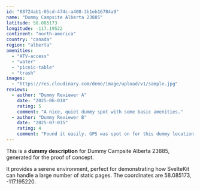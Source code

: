 ```yaml
---
id: "88724ab1-05cd-474c-a408-3b1eb16784a9"
name: "Dummy Campsite Alberta 23885"
latitude: 58.085173
longitude: -117.19522
continent: "north-america"
country: "canada"
region: "alberta"
amenities:
  - "ATV-access"
  - "water"
  - "picnic-table"
  - "trash"
images:
  - "https://res.cloudinary.com/demo/image/upload/v1/sample.jpg"
reviews:
  - author: "Dummy Reviewer A"
    date: "2025-06-010"
    rating: 5
    comment: "A nice, quiet dummy spot with some basic amenities."
  - author: "Dummy Reviewer B"
    date: "2025-07-015"
    rating: 4
    comment: "Found it easily. GPS was spot on for this dummy location."
---
```


This is a **dummy description** for Dummy Campsite Alberta 23885, generated for the proof of concept.

It provides a serene environment, perfect for demonstrating how SvelteKit can handle a large number of static pages. The coordinates are 58.085173, -117.195220.
